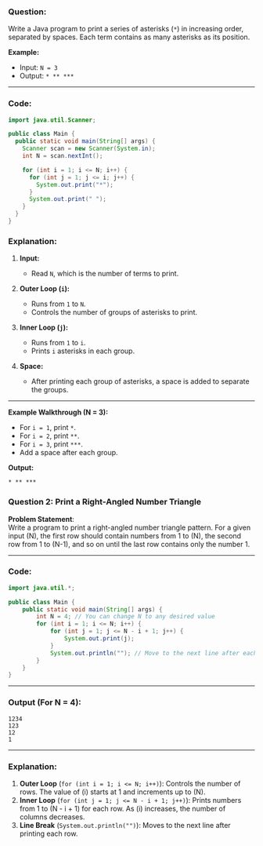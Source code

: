 
### Question:
Write a Java program to print a series of asterisks (`*`) in increasing order, separated by spaces. Each term contains as many asterisks as its position.  

**Example:**
- Input: `N = 3`  
- Output: `* ** ***`

---

### Code:
```java
import java.util.Scanner;

public class Main {
  public static void main(String[] args) {
    Scanner scan = new Scanner(System.in);
    int N = scan.nextInt();

    for (int i = 1; i <= N; i++) {
      for (int j = 1; j <= i; j++) {
        System.out.print("*");
      }
      System.out.print(" ");
    }
  }
}
```
### Explanation:

1. **Input:**  
   - Read `N`, which is the number of terms to print.

2. **Outer Loop (`i`):**  
   - Runs from `1` to `N`.  
   - Controls the number of groups of asterisks to print.

3. **Inner Loop (`j`):**  
   - Runs from `1` to `i`.  
   - Prints `i` asterisks in each group.

4. **Space:**  
   - After printing each group of asterisks, a space is added to separate the groups.

---

**Example Walkthrough (N = 3):**  
- For `i = 1`, print `*`.  
- For `i = 2`, print `**`.  
- For `i = 3`, print `***`.  
- Add a space after each group.  

**Output:**  
```
* ** ***
```


### Question 2: Print a Right-Angled Number Triangle

**Problem Statement**:  
Write a program to print a right-angled number triangle pattern. For a given input \(N\), the first row should contain numbers from 1 to \(N\), the second row from 1 to \(N-1\), and so on until the last row contains only the number 1.

---

### Code:
```java
import java.util.*;

public class Main {
    public static void main(String[] args) {
        int N = 4; // You can change N to any desired value
        for (int i = 1; i <= N; i++) {
            for (int j = 1; j <= N - i + 1; j++) {
                System.out.print(j);
            }
            System.out.println(""); // Move to the next line after each row
        }
    }
}
```

---

### Output (For N = 4):
```
1234
123
12
1
```

---

### Explanation:
1. **Outer Loop** (`for (int i = 1; i <= N; i++)`): Controls the number of rows. The value of \(i\) starts at 1 and increments up to \(N\).
2. **Inner Loop** (`for (int j = 1; j <= N - i + 1; j++)`): Prints numbers from 1 to \(N - i + 1\) for each row. As \(i\) increases, the number of columns decreases.
3. **Line Break** (`System.out.println("")`): Moves to the next line after printing each row.


